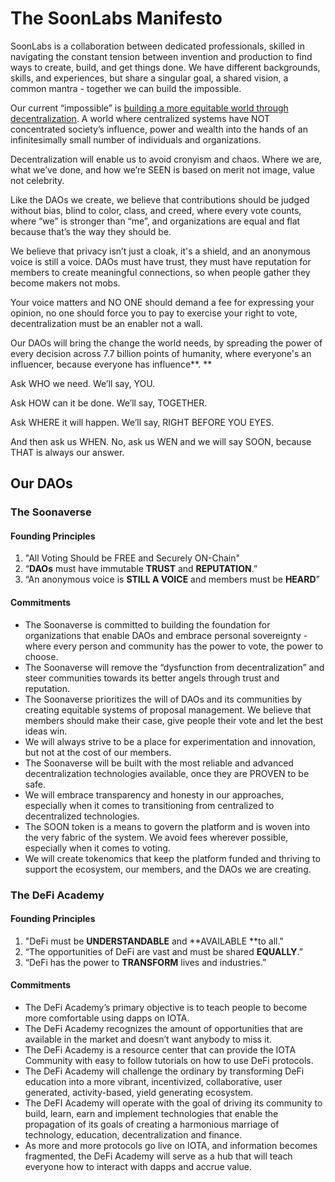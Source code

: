 # The SoonLabs Manifesto

SoonLabs is a collaboration between dedicated professionals, skilled in navigating the constant tension between invention and production to find ways to create, build, and get things done. We have different backgrounds, skills, and experiences, but share a singular goal, a shared vision, a common mantra - together we can build the impossible.

Our current “impossible” is <span style="text-decoration:underline;">building a more equitable world through decentralization</span>. A world where centralized systems have NOT concentrated society’s influence, power and wealth into the hands of an infinitesimally small number of individuals and organizations. 

Decentralization will enable us to avoid cronyism and chaos. Where we are, what we’ve done, and how we’re SEEN is based on merit not image, value not celebrity. 

Like the DAOs we create, we believe that contributions should be judged without bias, blind to color, class, and creed, where every vote counts, where “we” is stronger than “me”, and organizations are equal and flat because that’s the way they should be. 

We believe that privacy isn’t just a cloak, it's a shield, and an anonymous voice is still a voice. DAOs must have trust, they must have reputation for members to create meaningful connections, so when people gather they become makers not mobs. 

Your voice matters and NO ONE should demand a fee for expressing your opinion, no one should force you to pay to exercise your right to vote, decentralization must be an enabler not a wall. 

Our DAOs will bring the change the world needs, by spreading the power of every decision across 7.7 billion points of humanity, where everyone's an influencer, because everyone has influence**. **

Ask WHO we need. We’ll say, YOU. 

Ask HOW can it be done. We’ll say, TOGETHER. 

Ask WHERE it will happen. We’ll say, RIGHT BEFORE YOU EYES.

And then ask us WHEN. No, ask us WEN and we will say SOON, because THAT is always our answer.

## Our DAOs

### The Soonaverse

#### Founding Principles

1. "All Voting Should be FREE and Securely ON-Chain"
2. “**DAOs** must have immutable **TRUST** and **REPUTATION**.” 
3. “An anonymous voice is **STILL A VOICE** and members must be **HEARD**”

#### Commitments

* The Soonaverse is committed to building the foundation for organizations that enable DAOs and embrace personal sovereignty - where every person and community has the power to vote, the power to choose.
* The Soonaverse will remove the “dysfunction from decentralization” and steer communities towards its better angels through trust and reputation. 
* The Soonaverse prioritizes the will of DAOs and its communities by creating equitable systems of proposal management. We believe that members should make their case, give people their vote and let the best ideas win. 
* We will always strive to be a place for experimentation and innovation, but not at the cost of our members.
* The Soonaverse will be built with the most reliable and advanced decentralization technologies available, once they are PROVEN to be safe. 
* We will embrace transparency and honesty in our approaches, especially when it comes to transitioning from centralized to decentralized technologies.
* The SOON token is a means to govern the platform and is woven into the very fabric of the system. We avoid fees wherever possible, especially when it comes to voting.
* We will create tokenomics that keep the platform funded and thriving to support the ecosystem, our members, and the DAOs we are creating. 

### The DeFi Academy

#### Founding Principles

1. "DeFi must be **UNDERSTANDABLE** and **AVAILABLE **to all."
2. “The opportunities of DeFi are vast and must be shared **EQUALLY**.”
3. “DeFi has the power to **TRANSFORM** lives and industries.”

#### Commitments

* The DeFi Academy’s primary objective is to teach people to become more comfortable using dapps on IOTA. 
* The DeFi Academy recognizes the amount of opportunities that are available in the market and doesn’t want anybody to miss it.
* The DeFi Academy is a resource center that can provide the IOTA Community with easy to follow tutorials on how to use DeFi protocols. 
* The DeFi Academy will challenge the ordinary by transforming DeFi education into a more vibrant, incentivized, collaborative, user generated, activity-based, yield generating ecosystem.
* The DeFI Academy will operate with the goal of driving its community to build, learn, earn and implement technologies that enable the propagation of its goals of creating a harmonious marriage of technology, education, decentralization and finance.
* As more and more protocols go live on IOTA, and information becomes fragmented, the DeFi Academy will serve as a hub that will teach everyone how to interact with dapps and accrue value.
